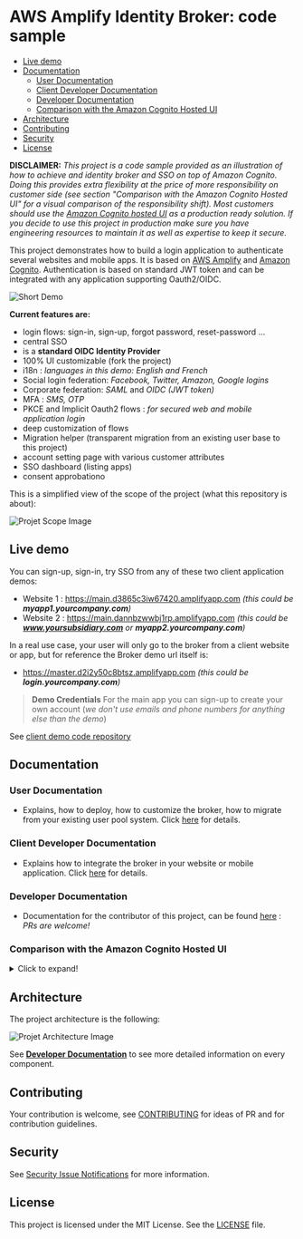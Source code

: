 # AWS Amplify Identity Broker: code sample <!-- omit in toc -->

- [Live demo](#live-demo)
- [Documentation](#documentation)
	- [User Documentation](#user-documentation)
	- [Client Developer Documentation](#client-developer-documentation)
	- [Developer Documentation](#developer-documentation)
	- [Comparison with the Amazon Cognito Hosted UI](#comparison-with-the-amazon-cognito-hosted-ui)
- [Architecture](#architecture)
- [Contributing](#contributing)
- [Security](#security)
- [License](#license)

__DISCLAIMER:__ _This project is a code sample provided as an illustration of how to achieve and identity broker and SSO on top of Amazon Cognito. Doing this provides extra flexibility at the price of more responsibility on customer side (see section "Comparison with the Amazon Cognito Hosted UI" for a visual comparison of the responsibility shift). Most customers should use the  [Amazon Cognito hosted UI](https://docs.aws.amazon.com/cognito/latest/developerguide/cognito-user-pools-app-integration.html) as a production ready solution. If you decide to use this project in production make sure you have engineering resources to maintain it as well as expertise to keep it secure._

This project demonstrates how to build a login application to authenticate several websites and mobile apps. It is based on [AWS Amplify](https://aws.amazon.com/amplify/) and [Amazon Cognito](https://aws.amazon.com/cognito/). Authentication is based on standard JWT token and can be integrated with any application supporting Oauth2/OIDC.

![Short Demo](Documentation/Images/broker-demo.gif "Short Demo")

__Current features are:__

* login flows: sign-in, sign-up, forgot password, reset-password ...
* central SSO
* is a __standard OIDC Identity Provider__
* 100% UI customizable (fork the project)
* i18n : _languages in this demo: English and French_
* Social login federation: _Facebook, Twitter, Amazon, Google logins_
* Corporate federation: _SAML_ and _OIDC (JWT token)_
* MFA : _SMS, OTP_
* PKCE and Implicit Oauth2 flows : _for secured web and mobile application login_
* deep customization of flows
* Migration helper (transparent migration from an existing user base to this project)
* account setting page with various customer attributes
* SSO dashboard (listing apps)
* consent approbationo

This is a simplified view of the scope of the project (what this repository is about):

![Projet Scope Image](Documentation/Images/SimplifiedProjectScope.png "Simplified Project Scope")

## Live demo

You can sign-up, sign-in, try SSO from any of these two client application demos:

* Website 1 : https://main.d3865c3iw67420.amplifyapp.com _(this could be __myapp1.yourcompany.com__)_
* Website 2 : https://main.dannbzwwbj1rp.amplifyapp.com _(this could be __www.yoursubsidiary.com__ or __myapp2.yourcompany.com__)_

In a real use case, your user will only go to the broker from a client website or app, but for reference the Broker demo url itself is:

* https://master.d2i2y50c8btsz.amplifyapp.com _(this could be __login.yourcompany.com__)_

> __Demo Credentials__
> For the main app you can sign-up to create your own account (_we don't use emails and phone numbers for anything else than the demo_)

See [client demo code repository](https://github.com/awslabs/aws-amplify-identity-broker-client)

## Documentation

### User Documentation
- Explains, how to deploy, how to customize the broker, how to migrate from your existing user pool system. Click [here](Documentation/UserDocumentation.md) for details.

### Client Developer Documentation
- Explains how to integrate the broker in your website or mobile application. Click [here](Documentation/ClientDeveloperDocumentation.md) for details.

### Developer Documentation
- Documentation for the contributor of this project, can be found [here](Documentation/DeveloperDocumentation.md) : _PRs are welcome!_

### Comparison with the Amazon Cognito Hosted UI

<details>
  <summary>Click to expand!</summary>

  This project is similar to the [Amazon Cognito hosted UI](https://docs.aws.amazon.com/cognito/latest/developerguide/cognito-user-pools-app-integration.html) by many aspects. Here is the list of similarities and differences.

  __Similarities__

  * both expose similar APIs : they are standard OIDC identity provider (with [few exceptions for the current project](Documentation/UserDocumentation.md#differences-with-the-oidc-standard))
  * feature scope is similar (but this project has more features)
  * both require very low effort to deploy
  * both are managed within the AWS account of the customer

  __Differences__

  * The Hosted UI is managed, you don’t have access to the code or deployment infrastructure. This project is a code project with an simplified deployment system into a Serverless infrastructure you control.
  * This project can be customized deeply. UI, languages, specific behaviors (depending on IP address, link, ...). Again since you have access to the code you can do whatever you want with it
  * This project comes with some missing feature of the Hosted UI: i18n, full CSS, JS customization, consent approbation
  * This project diverge a bit here and there of standard OAuth flows (because of some current restrictions). The limitation is in the way Oauth scope are injected in tokens and some oauth2 API are handled (see [User Documentation](Documentation/UserDocumentation.md#differences-with-the-oidc-standard)). _We are working on it to fill the gap._

  __VISUAL COMPARISON__

  with the Amplify Identity Broker:

  ![Without Hosted UI](Documentation/Images/HostedUIByPass.png "Without Hosted UI")

  with Hosted UI only:

  ![With Hosted UI](Documentation/Images/HostedUIClassic.png "With Hosted UI")

</details>


## Architecture

The project architecture is the following:

![Projet Architecture Image](Documentation/Images/DeployedArchitecture.png "Projet Architecture")

See __[Developer Documentation](Documentation/DeveloperDocumentation.md)__ to see more detailed information on every component.

## Contributing

Your contribution is welcome, see [CONTRIBUTING](CONTRIBUTING.md) for ideas of PR and for contribution guidelines.

## Security

See [Security Issue Notifications](CONTRIBUTING.md#security-issue-notifications) for more information.

## License

This project is licensed under the MIT License. See the [LICENSE](LICENSE) file.

